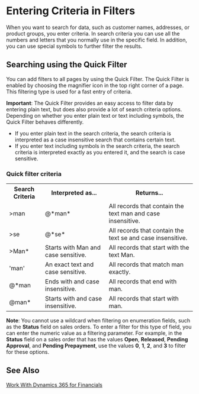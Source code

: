 <properties
	pageTitle="Entering Criteria in Filters | Financials"
        description="Learn how filters work in Financials."
        services="project-madeira"
        documentationCenter=""
        authors="SusanneWindfeldPedersen"
/>
<tags
    ms.service="project-madeira"
    ms.topic="article"
    ms.devlang="na"
    ms.tgt_pltfrm="na"
    ms.workload="na"
    ms.date="05/12/2016"
    ms.author="SusanneWindfeldPedersen" />

# Entering Criteria in Filters
When you want to search for data, such as customer names, addresses, or product groups, you enter criteria. In search criteria you can use all the numbers and letters that you normally use in the specific field. In addition, you can use special symbols to further filter the results.

## Searching using the Quick Filter
You can add filters to all pages by using the Quick Filter. The Quick Filter is enabled by choosing the magnifier icon in the top right corner of a page. This filtering type is used for a fast entry of criteria.

**Important**: The Quick Filter provides an easy access to filter data by entering plain text, but does also provide a lot of search criteria options. Depending on whether you enter plain text or text including symbols, the Quick Filter behaves differently.  
- If you enter plain text in the search criteria, the search criteria is interpreted as a case insensitive search that contains certain text.  
- If you enter text including symbols in the search criteria, the search criteria is interpreted exactly as you entered it, and the search is case sensitive.

### Quick filter criteria
<!-- html syntax because symbols conflict with MarkDown syntax -->
<TABLE>
  <TR>
    <TH>Search Criteria</TH>
    <TH>Interpreted as...</TH>
    <TH>Returns...</TH>
  </TR>
  <TR>
    <TD>>man</TD>
    <TD>@*man*</TD>
    <TD>All records that contain the text man and case insensitive.</TD>
  </TR>
  <TR>
    <TD>>se</TD>
    <TD>@*se*</TD>
    <TD>All records that contain the text se and case insensitive.</TD>
  </TR>
  <TR>
    <TD>>Man*</TD>
    <TD>Starts with Man and case sensitive.</TD>
    <TD>All records that start with the text Man.</TD>
  </TR>
  <TR>
    <TD>'man'</TD>
    <TD>An exact text and case sensitive.</TD>
    <TD>All records that match man exactly.</TD>
  </TR>
  <TR>
    <TD>@*man</TD>
    <TD>Ends with and case insensitive.</TD>
    <TD>All records that end with man.</TD>
  </TR>
  <TR>
    <TD>@man*</TD>
    <TD>Starts with and case insensitive.</TD>
    <TD>All records that start with man.</TD>
  </TR>
</TABLE>

**Note**: You cannot use a wildcard when filtering on enumeration fields, such as the **Status** field on sales orders. To enter a filter for this type of field, you can enter the numeric value as a filtering parameter. For example, in the **Status** field on a sales order that has the values **Open**, **Released**, **Pending Approval**, and **Pending Prepayment**, use the values **0**, **1**, **2**, and **3** to filter for these options.  

## See Also
[Work With Dynamics 365 for Financials](ui-work-product.md)
